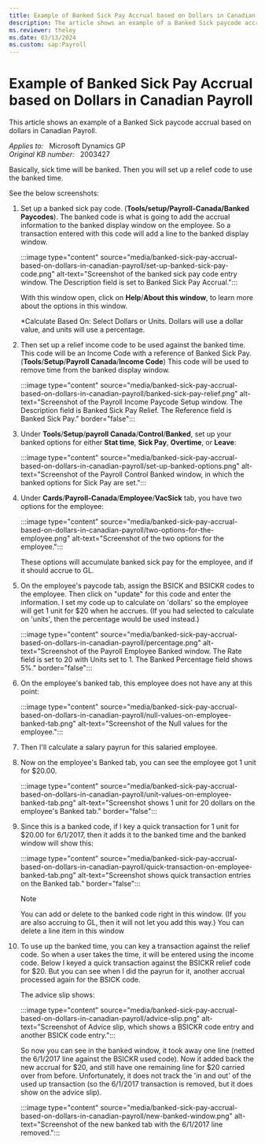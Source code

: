 ```yaml
---
title: Example of Banked Sick Pay Accrual based on Dollars in Canadian Payroll
description: The article shows an example of a Banked Sick paycode accrual based on dollars in CPR.
ms.reviewer: theley
ms.date: 03/13/2024
ms.custom: sap:Payroll
---
```

# Example of Banked Sick Pay Accrual based on Dollars in Canadian Payroll

This article shows an example of a Banked Sick paycode accrual based on dollars in Canadian Payroll.

_Applies to:_ &nbsp; Microsoft Dynamics GP  
_Original KB number:_ &nbsp; 2003427

Basically, sick time will be banked. Then you will set up a relief code to use the banked time.

See the below screenshots:

1. Set up a banked sick pay code. (**Tools/setup/Payroll-Canada/Banked Paycodes**). The banked code is what is going to add the accrual information to the banked display window on the employee. So a transaction entered with this code will add a line to the banked display window.

    :::image type="content" source="media/banked-sick-pay-accrual-based-on-dollars-in-canadian-payroll/set-up-banked-sick-pay-code.png" alt-text="Screenshot of the banked sick pay code entry window. The Description field is set to Banked Sick Pay Accrual.":::

    With this window open, click on **Help**/**About this window**, to learn more about the options in this window.

    *Calculate Based On: Select Dollars or Units. Dollars will use a dollar value, and units will use a percentage.

2. Then set up a relief income code to be used against the banked time. This code will be an Income Code with a reference of Banked Sick Pay. (**Tools**/**Setup**/**Payroll Canada**/**Income Code**) This code will be used to remove time from the banked display window.

    :::image type="content" source="media/banked-sick-pay-accrual-based-on-dollars-in-canadian-payroll/banked-sick-pay-relief.png" alt-text="Screenshot of the Payroll Income Paycode Setup window. The Description field is Banked Sick Pay Relief. The Reference field is Banked Sick Pay." border="false":::

3. Under **Tools**/**Setup**/**payroll Canada**/**Control**/**Banked**, set up your banked options for either **Stat time**, **Sick Pay**, **Overtime**, or **Leave**:

    :::image type="content" source="media/banked-sick-pay-accrual-based-on-dollars-in-canadian-payroll/set-up-banked-options.png" alt-text="Screenshot of the Payroll Control Banked window, in which the banked options for Sick Pay are set.":::

4. Under **Cards**/**Payroll-Canada**/**Employee**/**VacSick** tab, you have two options for the employee:

    :::image type="content" source="media/banked-sick-pay-accrual-based-on-dollars-in-canadian-payroll/two-options-for-the-employee.png" alt-text="Screenshot of the two options for the employee.":::

    These options will accumulate banked sick pay for the employee, and if it should accrue to GL.

5. On the employee's paycode tab, assign the BSICK and BSICKR codes to the employee. Then click on "update" for this code and enter the information. I set my code up to calculate on 'dollars' so the employee will get 1 unit for $20 when he accrues. (If you had selected to calculate on 'units', then the percentage would be used instead.)

    :::image type="content" source="media/banked-sick-pay-accrual-based-on-dollars-in-canadian-payroll/percentage.png" alt-text="Screenshot of the Payroll Employee Banked window. The Rate field is set to 20 with Units set to 1. The Banked Percentage field shows 5%." border="false":::

6. On the employee's banked tab, this employee does not have any at this point:

    :::image type="content" source="media/banked-sick-pay-accrual-based-on-dollars-in-canadian-payroll/null-values-on-employee-banked-tab.png" alt-text="Screenshot of the Null values for the employee.":::

7. Then I'll calculate a salary payrun for this salaried employee.
8. Now on the employee's Banked tab, you can see the employee got 1 unit for $20.00.

    :::image type="content" source="media/banked-sick-pay-accrual-based-on-dollars-in-canadian-payroll/unit-values-on-employee-banked-tab.png" alt-text="Screenshot shows 1 unit for 20 dollars on the employee's Banked tab." border="false":::

9. Since this is a banked code, if I key a quick transaction for 1 unit for $20.00 for 6/1/2017, then it adds it to the banked time and the banked window will show this:

    :::image type="content" source="media/banked-sick-pay-accrual-based-on-dollars-in-canadian-payroll/quick-transaction-on-employee-banked-tab.png" alt-text="Screenshot shows quick transaction entries on the Banked tab." border="false":::

    > [!NOTE]
    > You can add or delete to the banked code right in this window. (If you are also accruing to GL, then it will not let you add this way.) You can delete a line item in this window

10. To use up the banked time, you can key a transaction against the relief code. So when a user takes the time, it will be entered using the income code. Below I keyed a quick transaction against the BSICKR relief code for $20. But you can see when I did the payrun for it, another accrual processed again for the BSICK code.

    The advice slip shows:

    :::image type="content" source="media/banked-sick-pay-accrual-based-on-dollars-in-canadian-payroll/advice-slip.png" alt-text="Screenshot of Advice slip, which shows a BSICKR code entry and another BSICK code entry.":::

    So now you can see in the banked window, it took away one line (netted the 6/1/2017 line against the BSICKR used code). Now it added back the new accrual for $20, and still have one remaining line for $20 carried over from before. Unfortunately, it does not track the 'in and out' of the used up transaction (so the 6/1/2017 transaction is removed, but it does show on the advice slip).

    :::image type="content" source="media/banked-sick-pay-accrual-based-on-dollars-in-canadian-payroll/new-banked-window.png" alt-text="Screenshot of the new banked tab with the 6/1/2017 line removed.":::
